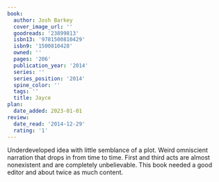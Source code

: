 ```yaml
---
book:
  author: Josh Barkey
  cover_image_url: ''
  goodreads: '23899813'
  isbn13: '9781500810429'
  isbn9: '1500810428'
  owned: ''
  pages: '206'
  publication_year: '2014'
  series: ''
  series_position: '2014'
  spine_color: ''
  tags: ''
  title: Jayce
plan:
  date_added: 2023-01-01
review:
  date_read: '2014-12-29'
  rating: '1'
---
```


Underdeveloped idea with little semblance of a plot. Weird omniscient narration that drops in from time to time. First and third acts are almost nonexistent and are completely unbelievable. This book needed a good editor and about twice as much content.
